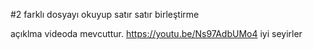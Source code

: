 #2 farklı dosyayı okuyup satır satır birleştirme

açıklma videoda mevcuttur.
https://youtu.be/Ns97AdbUMo4
iyi seyirler
